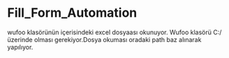 # Fill_Form_Automation
wufoo klasörünün içerisindeki excel dosyaası okunuyor.
Wufoo klasörü C:/ üzerinde olması gerekiyor.Dosya okuması oradaki path baz alınarak yapılıyor.

